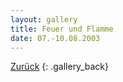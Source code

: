 ```yaml
---
layout: gallery
title: Feuer und Flamme
date: 07.-10.08.2003
---
```


[Zurück](..)
{: .gallery_back}
